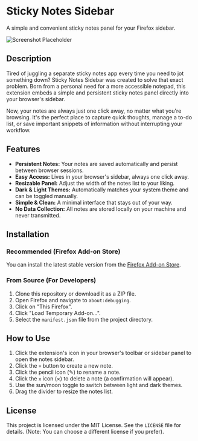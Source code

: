 # Sticky Notes Sidebar

A simple and convenient sticky notes panel for your Firefox sidebar.

![Screenshot Placeholder](placeholder.png) <!-- TODO: Add a real screenshot of the extension in action -->

## Description

Tired of juggling a separate sticky notes app every time you need to jot something down? Sticky Notes Sidebar was created to solve that exact problem. Born from a personal need for a more accessible notepad, this extension embeds a simple and persistent sticky notes panel directly into your browser's sidebar.

Now, your notes are always just one click away, no matter what you're browsing. It's the perfect place to capture quick thoughts, manage a to-do list, or save important snippets of information without interrupting your workflow.

## Features

*   **Persistent Notes:** Your notes are saved automatically and persist between browser sessions.
*   **Easy Access:** Lives in your browser's sidebar, always one click away.
*   **Resizable Panel:** Adjust the width of the notes list to your liking.
*   **Dark & Light Themes:** Automatically matches your system theme and can be toggled manually.
*   **Simple & Clean:** A minimal interface that stays out of your way.
*   **No Data Collection:** All notes are stored locally on your machine and never transmitted.

## Installation

### Recommended (Firefox Add-on Store)

You can install the latest stable version from the [Firefox Add-on Store](https://addons.mozilla.org/en-US/firefox/addon/your-addon-slug-here/). <!-- TODO: Update this link after your extension is published -->

### From Source (For Developers)

1.  Clone this repository or download it as a ZIP file.
2.  Open Firefox and navigate to `about:debugging`.
3.  Click on "This Firefox".
4.  Click "Load Temporary Add-on...".
5.  Select the `manifest.json` file from the project directory.

## How to Use

1.  Click the extension's icon in your browser's toolbar or sidebar panel to open the notes sidebar.
2.  Click the `+` button to create a new note.
3.  Click the pencil icon (✎) to rename a note.
4.  Click the `x` icon (×) to delete a note (a confirmation will appear).
5.  Use the sun/moon toggle to switch between light and dark themes.
6.  Drag the divider to resize the notes list.

## License

This project is licensed under the MIT License. See the `LICENSE` file for details. (Note: You can choose a different license if you prefer).

